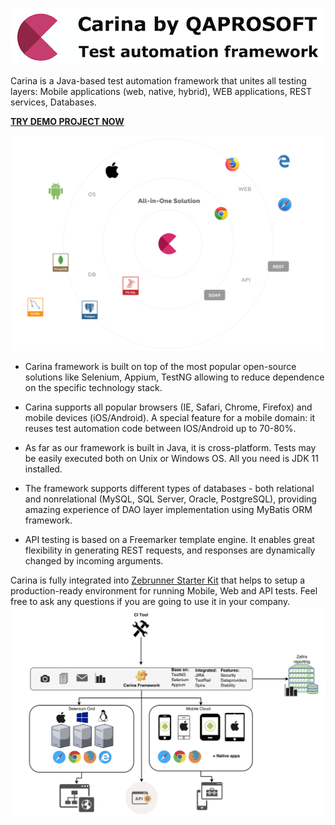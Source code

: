 ![Alt text](img/carina.png "Carina Logo")

Carina is a Java-based test automation framework that unites all testing layers: Mobile applications (web, native, hybrid), WEB applications, REST services, Databases.

<B>[TRY DEMO PROJECT NOW](https://github.com/qaprosoft/carina-demo)</B>

![Alt text](img/carina_space.png "Carina Overview")

* Carina framework is built on top of the most popular open-source solutions like Selenium, Appium, TestNG allowing to reduce dependence on the specific technology stack.

* Carina supports all popular browsers (IE, Safari, Chrome, Firefox) and mobile devices (iOS/Android). A special feature for a mobile domain: it reuses test automation code between IOS/Android up to 70-80%.

* As far as our framework is built in Java, it is cross-platform. Tests may be easily executed both on Unix or Windows OS. All you need is JDK 11 installed.

* The framework supports different types of databases - both relational and nonrelational (MySQL, SQL Server, Oracle, PostgreSQL), providing amazing experience of DAO layer implementation using MyBatis ORM framework.

* API testing is based on a Freemarker template engine. It enables great flexibility in generating REST requests, and responses are dynamically changed by incoming arguments.


Carina is fully integrated into [Zebrunner Starter Kit](https://github.com/qaprosoft/qps-infra) that helps to setup a production-ready environment for running Mobile, Web and API tests. Feel free to ask any questions if you are going to use it in your company.
![Alt text](img/infrastructure.png "Infrastructure")
